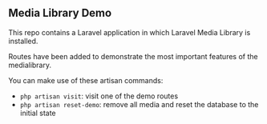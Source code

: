## Media Library Demo

This repo contains a Laravel application in which Laravel Media Library is installed. 

Routes have been added to demonstrate the most important features of the medialibrary.

You can make use of these artisan commands:

-  `php artisan visit`: visit one of the demo routes
- `php artisan reset-demo`: remove all media and reset the database to the initial state
